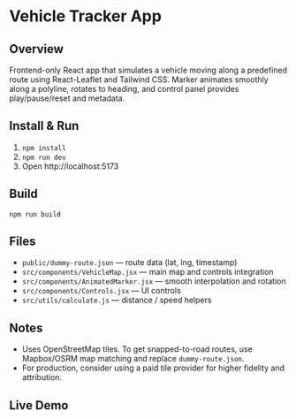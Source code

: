 # Vehicle Tracker App

## Overview
Frontend-only React app that simulates a vehicle moving along a predefined route using React-Leaflet and Tailwind CSS. Marker animates smoothly along a polyline, rotates to heading, and control panel provides play/pause/reset and metadata.

## Install & Run
1. `npm install`
2. `npm run dev`
3. Open http://localhost:5173

## Build
`npm run build`

## Files
- `public/dummy-route.json` — route data (lat, lng, timestamp)
- `src/components/VehicleMap.jsx` — main map and controls integration
- `src/components/AnimatedMarker.jsx` — smooth interpolation and rotation
- `src/components/Controls.jsx` — UI controls
- `src/utils/calculate.js` — distance / speed helpers

## Notes
- Uses OpenStreetMap tiles. To get snapped-to-road routes, use Mapbox/OSRM map matching and replace `dummy-route.json`.
- For production, consider using a paid tile provider for higher fidelity and attribution.

## Live Demo
<PUT YOUR DEPLOYED LINK HERE>

